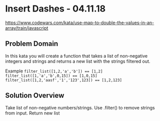 # Insert Dashes - 04.11.18
https://www.codewars.com/kata/use-map-to-double-the-values-in-an-array/train/javascript

## Problem Domain
In this kata you will create a function that takes a list of non-negative integers and strings and returns a new list with the strings filtered out.

Example
`
filter_list([1,2,'a','b']) == [1,2]
filter_list([1,'a','b',0,15]) == [1,0,15]
filter_list([1,2,'aasf','1','123',123]) == [1,2,123]
`

## Solution Overview
Take list of non-negative numbers/strings. Use .filter() to remove strings from input. Return new list 
